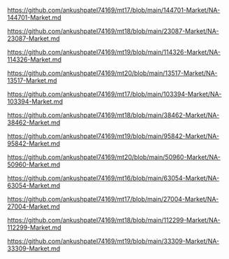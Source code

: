 <p><a href="https://github.com/ankushpatel74169/mt17/blob/main/144701-Market/NA-144701-Market.md">https://github.com/ankushpatel74169/mt17/blob/main/144701-Market/NA-144701-Market.md</a></p><p><a href="https://github.com/ankushpatel74169/mt18/blob/main/23087-Market/NA-23087-Market.md">https://github.com/ankushpatel74169/mt18/blob/main/23087-Market/NA-23087-Market.md</a></p><p><a href="https://github.com/ankushpatel74169/mt19/blob/main/114326-Market/NA-114326-Market.md">https://github.com/ankushpatel74169/mt19/blob/main/114326-Market/NA-114326-Market.md</a></p><p><a href="https://github.com/ankushpatel74169/mt20/blob/main/13517-Market/NA-13517-Market.md">https://github.com/ankushpatel74169/mt20/blob/main/13517-Market/NA-13517-Market.md</a></p><p><a href="https://github.com/ankushpatel74169/mt17/blob/main/103394-Market/NA-103394-Market.md">https://github.com/ankushpatel74169/mt17/blob/main/103394-Market/NA-103394-Market.md</a></p><p><a href="https://github.com/ankushpatel74169/mt18/blob/main/38462-Market/NA-38462-Market.md">https://github.com/ankushpatel74169/mt18/blob/main/38462-Market/NA-38462-Market.md</a></p><p><a href="https://github.com/ankushpatel74169/mt19/blob/main/95842-Market/NA-95842-Market.md">https://github.com/ankushpatel74169/mt19/blob/main/95842-Market/NA-95842-Market.md</a></p><p><a href="https://github.com/ankushpatel74169/mt20/blob/main/50960-Market/NA-50960-Market.md">https://github.com/ankushpatel74169/mt20/blob/main/50960-Market/NA-50960-Market.md</a></p><p><a href="https://github.com/ankushpatel74169/mt16/blob/main/63054-Market/NA-63054-Market.md">https://github.com/ankushpatel74169/mt16/blob/main/63054-Market/NA-63054-Market.md</a></p><p><a href="https://github.com/ankushpatel74169/mt17/blob/main/27004-Market/NA-27004-Market.md">https://github.com/ankushpatel74169/mt17/blob/main/27004-Market/NA-27004-Market.md</a></p><p><a href="https://github.com/ankushpatel74169/mt18/blob/main/112299-Market/NA-112299-Market.md">https://github.com/ankushpatel74169/mt18/blob/main/112299-Market/NA-112299-Market.md</a></p><p><a href="https://github.com/ankushpatel74169/mt19/blob/main/33309-Market/NA-33309-Market.md">https://github.com/ankushpatel74169/mt19/blob/main/33309-Market/NA-33309-Market.md</a></p>
